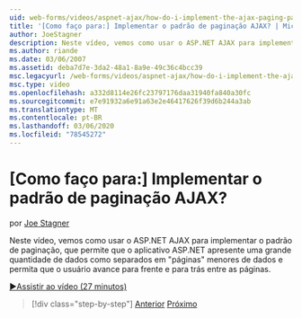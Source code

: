 ```yaml
---
uid: web-forms/videos/aspnet-ajax/how-do-i-implement-the-ajax-paging-pattern
title: '[Como faço para:] Implementar o padrão de paginação AJAX? | Microsoft Docs'
author: JoeStagner
description: Neste vídeo, vemos como usar o ASP.NET AJAX para implementar o padrão de paginação, que permite que o aplicativo ASP.NET apresente uma grande quantidade de dados como bein...
ms.author: riande
ms.date: 03/06/2007
ms.assetid: deba7d7e-3da2-48a1-8a9e-49c36c4bcc39
msc.legacyurl: /web-forms/videos/aspnet-ajax/how-do-i-implement-the-ajax-paging-pattern
msc.type: video
ms.openlocfilehash: a332d8114e26fc23797176daa31940fa840a30fc
ms.sourcegitcommit: e7e91932a6e91a63e2e46417626f39d6b244a3ab
ms.translationtype: MT
ms.contentlocale: pt-BR
ms.lasthandoff: 03/06/2020
ms.locfileid: "78545272"
---
```

# <a name="how-do-i-implement-the-ajax-paging-pattern"></a>[Como faço para:] Implementar o padrão de paginação AJAX?

por [Joe Stagner](https://github.com/JoeStagner)

Neste vídeo, vemos como usar o ASP.NET AJAX para implementar o padrão de paginação, que permite que o aplicativo ASP.NET apresente uma grande quantidade de dados como separados em "páginas" menores de dados e permita que o usuário avance para frente e para trás entre as páginas.

[&#9654;Assistir ao vídeo (27 minutos)](https://channel9.msdn.com/Blogs/ASP-NET-Site-Videos/how-do-i-implement-the-ajax-paging-pattern)

> [!div class="step-by-step"]
> [Anterior](how-do-i-implement-the-predictive-fetch-pattern-for-ajax.md)
> [Próximo](how-do-i-implement-the-ajax-incremental-page-display-pattern.md)
